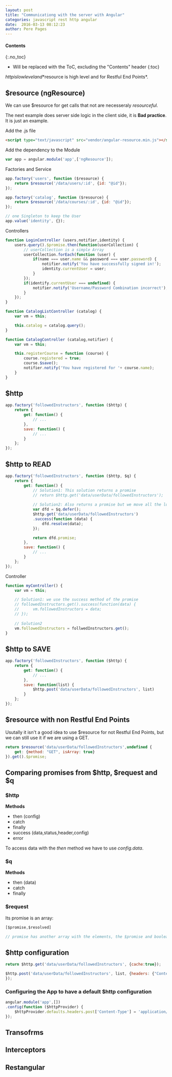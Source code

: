 ```yaml
---
layout: post
title: "Communicationg with the server with Angular"
categories: javascript rest http angular
date:  2016-03-13 08:12:23
author: Pere Pages
---
```


#### Contents
{:.no_toc}
* Will be replaced with the ToC, excluding the "Contents" header
{:toc}

$http is low level and *$resource is high level and for Restful End Points*.

## $resource (ngResource)

We can use $resource for get calls that not are necesseraly *resourceful*.

The next example does server side logic in the client side, it is **Bad practice**. It is just an example.

Add the .js file

```html
<script type="text/javascript" src="vendor/angular-resource.min.js"></script>
```

Add the dependency to the Module

```javascript
var app = angular.module('app',['ngResource']);
```

Factories and Service

```javascript
app.factory('users', function ($resource) {
    return $resource('/data/users/:id', {id: "@id"});
});
```

```javascript
app.factory('catalog', function ($resource) {
    return $resource('/data/courses/:id', {id: "@id"});
});
```

```javascript
// one Singleton to keep the User
app.value('identity', {});
```

Controllers

```javascript 
function LoginController (users,notifier,identity) {
    users.query().$promise.then(function(userCollection) {
        // userCollection is a simple Array
        userCollection.forEach(function (user) {
            if(name === user.name && password === user.password) {
                notifier.notify('You have successfully signed in!');
                identity.currentUser = user;
            }
        });
        if(identify.currentUser === undefined) {
            notifier.notify('Username/Password Combination incorrect');
        }
    });    
}
```

```javascript
function CatalogListController (catalog) {
    var vm = this;

    this.catalog = catalog.query();
}
```

```javascript
function CatalogController (catalog,notifier) {
    var vm = this;

    this.registerCourse = function (course) {
        course.registered = true;
        course.$save();
        notifier.notify('You have registered for '+ course.name);
    }
}
```

## $http

```javascript
app.factory('followedInstructors', function ($http) {
    return {
        get: function() {
            // ...
        },
        save: function() {
            // ...
        }
    };
});
```

## $http to READ

```javascript
app.factory('followedInstructors', function ($http, $q) {
    return {
        get: function() {
            // Solution1: This solution returns a promise
            // return $http.get('data/userData/followedInstructors');
            
            // Solution2: Also returns a promise but we move all the logic to the service
            var dfd = $q.defer();
            $http.get('data/userData/followedInstructors')
            .success(function (data) {
                dfd.resolve(data);
            });

            return dfd.promise;
        },
        save: function() {
            // ...
        }
    };
});
```

Controller

```javascript
function myController() {
    var vm = this;

    // Solution1: we use the success method of the promise
    // followedInstructors.get().success(function(data) {
    //      vm.followedInstructors = data;
    // });
    
    // Solution2
    vm.followedInstructors = follwedInstructors.get();
}   
```

## $http to SAVE

```javascript
app.factory('followedInstructors', function ($http) {
    return {
        get: function() {
            // ...
        },
        save: function(list) {
            $http.post('data/userData/followedInstructors', list)
        }
    };
});
```

## $resource with non Restful End Points

Usutally it isn't a good idea to use $resource for not Restful End Points, but we can still use it if we are using a GET.

```javascript
return $resource('data/userData/followedInstructors',undefined {
    get: {method: "GET", isArray: true}
}).get().$promise;
```

## Comparing promises from $http, $request and $q

### $http

**Methods**

* then (config)
* catch
* finally
* success (data,status,header,config)
* error

To access data with the *then* method we have to use *config.data*.

### $q

**Methods**

* then (data)
* catch
* finally

### $request

Its promise is an array:

```javascript
[$promise,$resolved]

// promise has another array with the elements, the $promise and boolean $resolved
```

## $http configuration

```javascript
return $http.get('data/userData/followedInstructors', {cache:true});
```

```javascript
$http.post('data/userData/followedInstructors', list, {headers: {"ContentType": 'application/x-www-form-urlencoded'}
});
```

### Configuring the App to have a default $http configuration

```javascript
angular.module('app',[])
.config(function ($httpProvider) {
    $httpProvider.defaults.headers.post['Content-Type'] = 'application/x-www-form-urlencoded';
});
```

## Transofrms

## Interceptors

## Restangular
